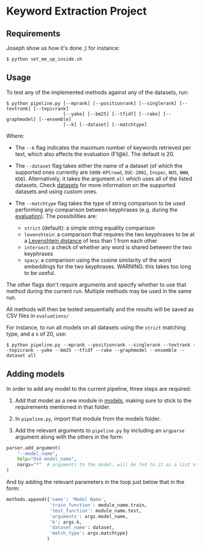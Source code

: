 # Keyword Extraction Project

## Requirements

Joseph show us how it's done ;) for instance:

```
$ python set_me_up_inside.sh
```

## Usage

To test any of the implemented methods against any of the datasets, run:

```
$ python pipeline.py [--mprank] [--positionrank] [--singlerank] [--textrank] [--topicrank]
                     [--yake] [--bm25] [--tfidf] [--rake] [--graphmodel] [--ensemble]
                     [--k] [--dataset] [--matchtype]
```

Where:

* The `--k` flag indicates the maximum number of keywords retrieved per
text, which also affects the evaluation (F1@k). The default is 20.

* The `--dataset` flag takes either the name of a dataset (of which the
supported ones currently are `500N-KPCrowd`, `DUC-2001`, `Inspec`,
`NUS`, `WWW`, `KDD`). Alternatively, it takes the argument `all` which
uses all of the listed datasets. Check [datasets](datasets) for more
information on the supported datasets and using custom ones.

* The `--matchtype` flag takes the type of string comparison to be used
performing any comparison between keyphrases (e.g. during the [evaluation](utils)).
The possibilities are:
    * `strict` (default): a simple string equality comparison
    * `levenshtein`: a comparison that requires the two keyphrases
    to be at a [Levenshtein distance](https://en.wikipedia.org/wiki/Levenshtein_distance)
    of less than 1 from each other
    * `intersect`: a check of whether any word is shared between the two
    keyphrases
    * `spacy`: a comparison using the cosine similarity of the word embeddings
    for the two keyphrases. WARNING: this takes too long to be useful.

The other flags don't require arguments and specify whether to use that
method during the current run. Multiple methods may be used in the same
run.

All methods will then be tested sequentially and the results will be saved
as CSV files in `evaluations/`

For instance, to run all models on all datasets using the `strict` matching
type, and a `k` of 20, use:

```
$ python pipeline.py --mprank --positionrank --singlerank --textrank --topicrank --yake --bm25 --tfidf --rake --graphmodel --ensemble --dataset all
```

## Adding models

In order to add any model to the current pipeline, three steps are required:

1. Add that model as a new module in [models](models), making sure to stick
to the requirements mentioned in that folder.

2. In `pipeline.py`, import that module from the models folder.

3. Add the relevant arguments to `pipeline.py` by including an `argparse` argument
along with the others in the form:

```python
parser.add_argument(
    "--model_name",
    help="Use model_name",
    nargs="*"  # arguments to the model. will be fed to it as a list of strings
)
```

And by adding the relevant parameters in the loop just below that in the form:

```python
methods.append({'name': 'Model Name',
                'train_function': module_name.train,
                'test_function': module_name.test,
                'arguments': args.model_name,
                'k': args.k,
                'dataset_name': dataset,
                'match_type': args.matchtype}
               )
```